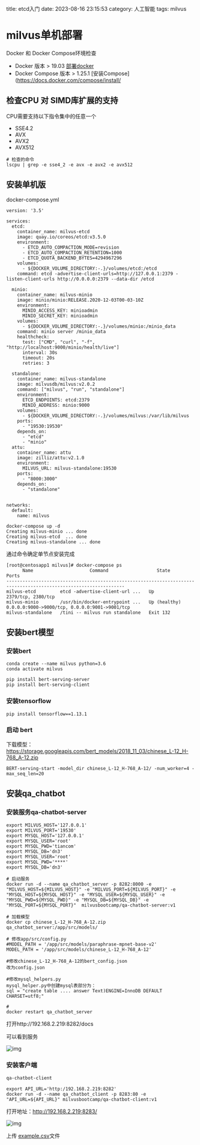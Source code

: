 title: etcd入门
date: 2023-08-16 23:15:53
category: 人工智能
tags: milvus

# milvus单机部署

Docker 和 Docker Compose环境检查

* Docker 版本 > 19.03 [部署docker](https://blog.csdn.net/u013933879/article/details/118763212)
* Docker Compose 版本 > 1.25.1 [安装Compose](https://docs.docker.com/compose/install/

## 检查CPU 对 SIMD库扩展的支持

CPU需要支持以下指令集中的任意一个

- SSE4.2
- AVX
- AVX2
- AVX512

```
# 检查的命令
lscpu | grep -e sse4_2 -e avx -e avx2 -e avx512
```

## 安装单机版

docker-compose.yml

```
version: '3.5'

services:
  etcd:
    container_name: milvus-etcd
    image: quay.io/coreos/etcd:v3.5.0
    environment:
      - ETCD_AUTO_COMPACTION_MODE=revision
      - ETCD_AUTO_COMPACTION_RETENTION=1000
      - ETCD_QUOTA_BACKEND_BYTES=4294967296
    volumes:
      - ${DOCKER_VOLUME_DIRECTORY:-.}/volumes/etcd:/etcd
    command: etcd -advertise-client-urls=http://127.0.0.1:2379 -listen-client-urls http://0.0.0.0:2379 --data-dir /etcd

  minio:
    container_name: milvus-minio
    image: minio/minio:RELEASE.2020-12-03T00-03-10Z
    environment:
      MINIO_ACCESS_KEY: minioadmin
      MINIO_SECRET_KEY: minioadmin
    volumes:
      - ${DOCKER_VOLUME_DIRECTORY:-.}/volumes/minio:/minio_data
    command: minio server /minio_data
    healthcheck:
      test: ["CMD", "curl", "-f", "http://localhost:9000/minio/health/live"]
      interval: 30s
      timeout: 20s
      retries: 3

  standalone:
    container_name: milvus-standalone
    image: milvusdb/milvus:v2.0.2
    command: ["milvus", "run", "standalone"]
    environment:
      ETCD_ENDPOINTS: etcd:2379
      MINIO_ADDRESS: minio:9000
    volumes:
      - ${DOCKER_VOLUME_DIRECTORY:-.}/volumes/milvus:/var/lib/milvus
    ports:
      - "19530:19530"
    depends_on:
      - "etcd"
      - "minio"
  attu:
    container_name: attu
    image: zilliz/attu:v2.1.0
    environment:
      MILVUS_URL: milvus-standalone:19530
    ports:
      - "8000:3000"
    depends_on:
      - "standalone"
    

networks:
  default:
    name: milvus

```

```
docker-compose up -d
Creating milvus-minio ... done
Creating milvus-etcd  ... done
Creating milvus-standalone ... done
```

通过命令确定单节点安装完成

```
[root@centosapp1 milvus]# docker-compose ps
      Name                     Command                  State                           Ports                     
------------------------------------------------------------------------------------------------------------------
milvus-etcd         etcd -advertise-client-url ...   Up             2379/tcp, 2380/tcp                            
milvus-minio        /usr/bin/docker-entrypoint ...   Up (healthy)   0.0.0.0:9000->9000/tcp, 0.0.0.0:9001->9001/tcp
milvus-standalone   /tini -- milvus run standalone   Exit 132   
```

## 安装bert模型

### 安装bert

```
conda create --name milvus python=3.6
conda activate milvus

pip install bert-serving-server
pip install bert-serving-client
```

### 安装tensorflow

```
pip install tensorflow==1.13.1
```

### 启动 bert

下载模型：https://storage.googleapis.com/bert_models/2018_11_03/chinese_L-12_H-768_A-12.zip

```
BERT-serving-start -model_dir chinese_L-12_H-768_A-12/ -num_worker=4 -max_seq_len=20
```

## 安装qa_chatbot

### 安装服务qa-chatbot-server

```
export MILVUS_HOST='127.0.0.1'
export MILVUS_PORT='19530'
export MYSQL_HOST='127.0.0.1'
export MYSQL_USER='root'
export MYSQL_PWD='tiancom'
export MYSQL_DB='dn3'
export MYSQL_USER='root'
export MYSQL_PWD='****'
export MYSQL_DB='dn3'

# 启动服务
docker run -d --name qa_chatbot_server -p 8282:8000 -e "MILVUS_HOST=${MILVUS_HOST}" -e "MILVUS_PORT=${MILVUS_PORT}" -e "MYSQL_HOST=${MYSQL_HOST}" -e "MYSQL_USER=${MYSQL_USER}" -e "MYSQL_PWD=${MYSQL_PWD}" -e "MYSQL_DB=${MYSQL_DB}" -e "MYSQL_PORT=${MYSQL_PORT}"  milvusbootcamp/qa-chatbot-server:v1

# 加载模型
docker cp chinese_L-12_H-768_A-12.zip qa_chatbot_server:/app/src/models/

# 修改app/src/config.py
#MODEL_PATH = '/app/src/models/paraphrase-mpnet-base-v2'
MODEL_PATH = '/app/src/models/chinese_L-12_H-768_A-12'

#修改chinese_L-12_H-768_A-12的bert_config.json
改为config.json

#修改mysql_helpers.py
mysql_helper.py中创建mysql表部分为：
sql = "create table .... answer Text)ENGINE=InnoDB DEFAULT CHARSET=utf8;"

# 
docker restart qa_chatbot_server
```

打开http://192.168.2.219:8282/docs

可以看到服务

![img](https://clyhs.github.io/images/ai/qa_chatbot_server.png)

### 安装客户端

```bash
qa-chatbot-client
```

```
export API_URL='http:/192.168.2.219:8282'
docker run -d --name qa_chatbot_client -p 8283:80 -e "API_URL=${API_URL}" milvusbootcamp/qa-chatbot-client:v1
```

打开地址：http://192.168.2.219:8283/

![img](https://clyhs.github.io/images/ai/qa_chatbot_client.png)

上传 [example.csv](https://clyhs.github.io/images/ai/example.csv)文件

